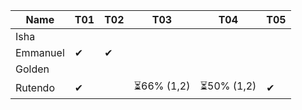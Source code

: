 |Name           |T01|T02|T03|T04|T05|
|---------------|---|---|---|---|---|
|Isha           |   |   |   |   |  |
|Emmanuel       |✔  | ✔ |   |   | |
|Golden         |   |   |   |   | | 
|Rutendo        |✔  |   | ⏳66% (1,2) | ⏳50% (1,2)  |✔  |
